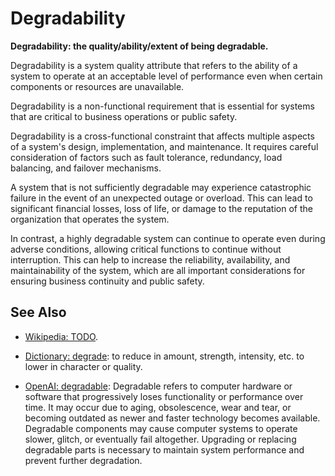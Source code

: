 # Degradability

**Degradability: the quality/ability/extent of being degradable.**

<span data-chatgpt-prompt="explain degradability (system quality attribute, cross-functional constraint, non-functional requirement\)">

Degradability is a system quality attribute that refers to the ability of a system to operate at an acceptable level of performance even when certain components or resources are unavailable. 

Degradability is a non-functional requirement that is essential for systems that are critical to business operations or public safety.

Degradability is a cross-functional constraint that affects multiple aspects of a system's design, implementation, and maintenance. It requires careful consideration of factors such as fault tolerance, redundancy, load balancing, and failover mechanisms.

A system that is not sufficiently degradable may experience catastrophic failure in the event of an unexpected outage or overload. This can lead to significant financial losses, loss of life, or damage to the reputation of the organization that operates the system.

In contrast, a highly degradable system can continue to operate even during adverse conditions, allowing critical functions to continue without interruption. This can help to increase the reliability, availability, and maintainability of the system, which are all important considerations for ensuring business continuity and public safety.

</span>

## See Also

* [Wikipedia: TODO](TODO). 

* [Dictionary: degrade](https://www.dictionary.com/browse/degrade): to reduce in amount, strength, intensity, etc. to lower in character or quality.

* [OpenAI: degradable](https:://openai.com): <span data-chatgpt-prompt="define degradable (computers and software)">Degradable refers to computer hardware or software that progressively loses functionality or performance over time. It may occur due to aging, obsolescence, wear and tear, or becoming outdated as newer and faster technology becomes available. Degradable components may cause computer systems to operate slower, glitch, or eventually fail altogether. Upgrading or replacing degradable parts is necessary to maintain system performance and prevent further degradation.</span>
  
